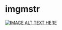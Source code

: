 # imgmstr

[![IMAGE ALT TEXT HERE](https://img.youtube.com/vi/qWxxw5EG93M/0.jpg)](https://www.youtube.com/watch?v=qWxxw5EG93M)
